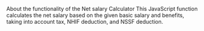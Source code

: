 About the functionality of the Net salary Calculator
This JavaScript function calculates the net salary based on the given basic salary and benefits, taking into account tax, NHIF deduction, and NSSF deduction.
